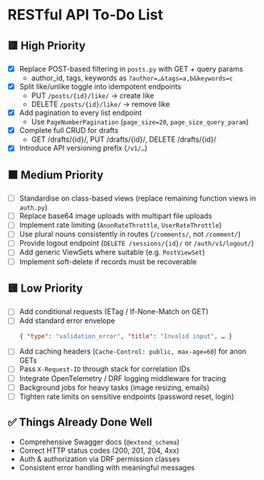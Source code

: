 # RESTful API To-Do List

## 🟥 High Priority
- [x] Replace POST-based filtering in `posts.py` with GET + query params  
  - author_id, tags, keywords as `?author=…&tags=a,b&keywords=c`
- [x] Split like/unlike toggle into idempotent endpoints  
  - PUT `/posts/{id}/like/` → create like  
  - DELETE `/posts/{id}/like/` → remove like
- [x] Add pagination to every list endpoint  
  - Use `PageNumberPagination` (`page_size=20`, `page_size_query_param`)
- [x] Complete full CRUD for drafts  
  - GET /drafts/{id}/, PUT /drafts/{id}/, DELETE /drafts/{id}/
- [x] Introduce API versioning prefix (`/v1/…`)

## 🟧 Medium Priority
- [ ] Standardise on class-based views (replace remaining function views in `auth.py`)
- [ ] Replace base64 image uploads with multipart file uploads
- [ ] Implement rate limiting (`AnonRateThrottle`, `UserRateThrottle`)
- [ ] Use plural nouns consistently in routes (`/comments/`, not `/comment/`)
- [ ] Provide logout endpoint (`DELETE /sessions/{id}/` or `/auth/v1/logout/`)
- [ ] Add generic ViewSets where suitable (e.g. `PostViewSet`)
- [ ] Implement soft-delete if records must be recoverable

## 🟨 Low Priority
- [ ] Add conditional requests (ETag / If-None-Match on GET)
- [ ] Add standard error envelope  
  ```json
  { "type": "validation_error", "title": "Invalid input", … }
  ```
- [ ] Add caching headers (`Cache-Control: public, max-age=60`) for anon GETs
- [ ] Pass `X-Request-ID` through stack for correlation IDs
- [ ] Integrate OpenTelemetry / DRF logging middleware for tracing
- [ ] Background jobs for heavy tasks (image resizing, emails)
- [ ] Tighten rate limits on sensitive endpoints (password reset, login)

## ✅ Things Already Done Well
- Comprehensive Swagger docs (`@extend_schema`)
- Correct HTTP status codes (200, 201, 204, 4xx)
- Auth & authorization via DRF permission classes
- Consistent error handling with meaningful messages